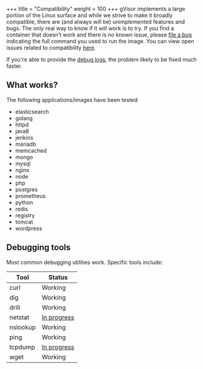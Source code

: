 +++
title = "Compatibility"
weight = 100
+++
gVisor implements a large portion of the Linux surface and while we strive to
make it broadly compatible, there are (and always will be) unimplemented
features and bugs. The only real way to know if it will work is to try. If you
find a container that doesn’t work and there is no known issue, please [file a
bug][bug] indicating the full command you used to run the image. You can view
open issues related to compatibility [here][issues].

If you're able to provide the [debug logs](../debugging/), the
problem likely to be fixed much faster.

## What works?

The following applications/images have been tested:

*   elasticsearch
*   golang
*   httpd
*   java8
*   jenkins
*   mariadb
*   memcached
*   mongo
*   mysql
*   nginx
*   node
*   php
*   postgres
*   prometheus
*   python
*   redis
*   registry
*   tomcat
*   wordpress

## Debugging tools

Most common debugging utilities work. Specific tools include:

| Tool     | Status                                                     |
| ---      | ---                                                        |
| curl     | Working                                                    |
| dig      | Working                                                    |
| drill    | Working                                                    |
| netstat  | [In progress](https://github.com/google/gvisor/issues/506) |
| nslookup | Working                                                    |
| ping     | Working                                                    |
| tcpdump  | [In progress](https://github.com/google/gvisor/issues/173) |
| wget     | Working                                                    |

[bug]: https://github.com/google/gvisor/issues/new?title=Compatibility%20Issue:
[issues]: https://github.com/google/gvisor/issues?q=is%3Aissue+is%3Aopen+label%3A%22area%3A+compatibility%22
